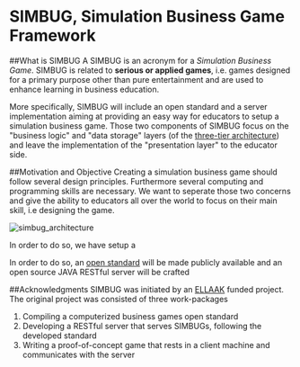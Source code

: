 # SIMBUG, Simulation Business Game Framework

##What is SIMBUG
A SIMBUG is an acronym for a *Simulation Business Game*. SIMBUG is related to **serious or applied games**, i.e. games designed for a primary purpose other than pure entertainment and are used to enhance learning in business education.

More specifically, SIMBUG will include an open standard and a server implementation aiming at providing an easy way for educators to setup a simulation business game. Those two components of SIMBUG focus on the "business logic" and "data storage" layers (of the [three-tier architecture](https://en.wikipedia.org/wiki/Multitier_architecture)) and leave the implementation of the "presentation layer" to the educator side. 

##Motivation and Objective
Creating a simulation business game should follow several design principles. Furthermore several computing and programming skills are necessary. We want to seperate those two concerns and give the ability to educators all over the world to focus on their main skill, i.e designing the game. 

![simbug_architecture](https://cloud.githubusercontent.com/assets/13544631/8997250/ef670784-3727-11e5-84d2-f407fe3f89b6.png)

In order to do so, we have setup a 

In order to do so, an [open standard](https://github.com/dkremmydas/simbug/blob/master/SIMBUG%20open%20standard.md) will be made publicly available and an open source JAVA RESTful server will be crafted


##Acknowledgments
SIMBUG was initiated by an [ELLAAK](https://ellak.gr/) funded project. The original project was consisted of three work-packages

1. Compiling a computerized business games open standard
2. Developing a RESTful server that serves SIMBUGs, following the developed standard
3. Writing a proof-of-concept game that rests in a client machine and communicates with the server
